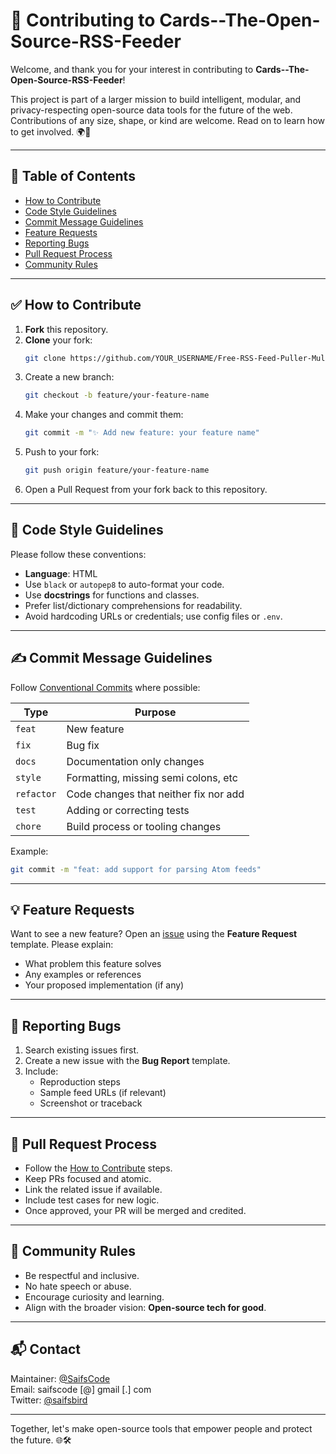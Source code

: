 # 🤝 Contributing to Cards--The-Open-Source-RSS-Feeder

Welcome, and thank you for your interest in contributing to **Cards--The-Open-Source-RSS-Feeder**!

This project is part of a larger mission to build intelligent, modular, and privacy-respecting open-source data tools for the future of the web. Contributions of any size, shape, or kind are welcome. Read on to learn how to get involved. 🌍🚀

---

## 📌 Table of Contents

- [How to Contribute](#how-to-contribute)
- [Code Style Guidelines](#code-style-guidelines)
- [Commit Message Guidelines](#commit-message-guidelines)
- [Feature Requests](#feature-requests)
- [Reporting Bugs](#reporting-bugs)
- [Pull Request Process](#pull-request-process)
- [Community Rules](#community-rules)

---

## ✅ How to Contribute

1. **Fork** this repository.
2. **Clone** your fork:
   ```bash
   git clone https://github.com/YOUR_USERNAME/Free-RSS-Feed-Puller-Multi-Parser.git
   ```
3. Create a new branch:
   ```bash
   git checkout -b feature/your-feature-name
   ```
4. Make your changes and commit them:
   ```bash
   git commit -m "✨ Add new feature: your feature name"
   ```
5. Push to your fork:
   ```bash
   git push origin feature/your-feature-name
   ```
6. Open a Pull Request from your fork back to this repository.

---

## 🎯 Code Style Guidelines

Please follow these conventions:

- **Language**: HTML
- Use `black` or `autopep8` to auto-format your code.
- Use **docstrings** for functions and classes.
- Prefer list/dictionary comprehensions for readability.
- Avoid hardcoding URLs or credentials; use config files or `.env`.

---

## ✍️ Commit Message Guidelines

Follow [Conventional Commits](https://www.conventionalcommits.org/) where possible:

| Type     | Purpose                              |
|----------|--------------------------------------|
| `feat`   | New feature                          |
| `fix`    | Bug fix                              |
| `docs`   | Documentation only changes           |
| `style`  | Formatting, missing semi colons, etc |
| `refactor` | Code changes that neither fix nor add |
| `test`   | Adding or correcting tests           |
| `chore`  | Build process or tooling changes     |

Example:
```bash
git commit -m "feat: add support for parsing Atom feeds"
```

---

## 💡 Feature Requests

Want to see a new feature? Open an [issue](../../issues) using the **Feature Request** template. Please explain:

- What problem this feature solves
- Any examples or references
- Your proposed implementation (if any)

---

## 🐛 Reporting Bugs

1. Search existing issues first.
2. Create a new issue with the **Bug Report** template.
3. Include:
   - Reproduction steps
   - Sample feed URLs (if relevant)
   - Screenshot or traceback

---

## 🔁 Pull Request Process

- Follow the [How to Contribute](#how-to-contribute) steps.
- Keep PRs focused and atomic.
- Link the related issue if available.
- Include test cases for new logic.
- Once approved, your PR will be merged and credited.

---

## 🌱 Community Rules

- Be respectful and inclusive.
- No hate speech or abuse.
- Encourage curiosity and learning.
- Align with the broader vision: **Open-source tech for good**.

---

## 📬 Contact

Maintainer: [@SaifsCode](https://github.com/SaifsCode)  
Email: saifscode [@] gmail [.] com  
Twitter: [@saifsbird](https://x.com/SaifsBird)

---

Together, let's make open-source tools that empower people and protect the future. 🌐🛠️

